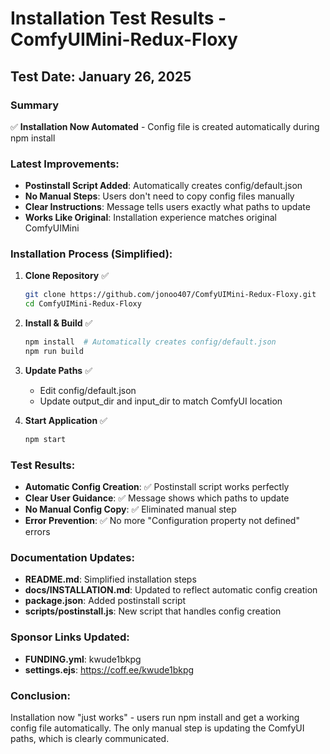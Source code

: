 # Installation Test Results - ComfyUIMini-Redux-Floxy

## Test Date: January 26, 2025

### Summary
✅ **Installation Now Automated** - Config file is created automatically during npm install

### Latest Improvements:
- **Postinstall Script Added**: Automatically creates config/default.json
- **No Manual Steps**: Users don't need to copy config files manually
- **Clear Instructions**: Message tells users exactly what paths to update
- **Works Like Original**: Installation experience matches original ComfyUIMini

### Installation Process (Simplified):

1. **Clone Repository** ✅
   ```bash
   git clone https://github.com/jonoo407/ComfyUIMini-Redux-Floxy.git
   cd ComfyUIMini-Redux-Floxy
   ```

2. **Install & Build** ✅
   ```bash
   npm install  # Automatically creates config/default.json
   npm run build
   ```

3. **Update Paths** ✅
   - Edit config/default.json
   - Update output_dir and input_dir to match ComfyUI location

4. **Start Application** ✅
   ```bash
   npm start
   ```

### Test Results:
- **Automatic Config Creation**: ✅ Postinstall script works perfectly
- **Clear User Guidance**: ✅ Message shows which paths to update
- **No Manual Config Copy**: ✅ Eliminated manual step
- **Error Prevention**: ✅ No more "Configuration property not defined" errors

### Documentation Updates:
- **README.md**: Simplified installation steps
- **docs/INSTALLATION.md**: Updated to reflect automatic config creation
- **package.json**: Added postinstall script
- **scripts/postinstall.js**: New script that handles config creation

### Sponsor Links Updated:
- **FUNDING.yml**: kwude1bkpg
- **settings.ejs**: https://coff.ee/kwude1bkpg

### Conclusion:
Installation now "just works" - users run npm install and get a working config file automatically. The only manual step is updating the ComfyUI paths, which is clearly communicated.
